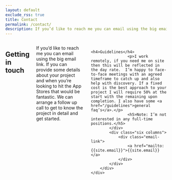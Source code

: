 ```yaml
---
layout: default
exclude_rss: true
title: Contact
permalink: /contact/
description: If you’d like to reach me you can email using the big email link. If you can provide some details about your project and when you’re looking to hit the App Stores that would be fantastic. We can arrange a follow up call to get to know the project in detail and get started.
---
```


<section class="page contact">
    <div class="container">
        <div class="row">
            <div class="six columns">
                    <h1>Getting in touch</h1>
                    <p>If you’d like to reach me you can email using the big email link. If you can provide some details about your project and when you’re looking to hit the App Stores that would be fantastic. We can arrange a follow up call to get to know the project in detail and get started.</p>

                    <h4>Guidelines</h4>
                    <p>I work remotely, if you need me on site then this will be reflected in the day rate.  I’m happy to face-to-face meetings with an agreed timeframe to catch up and also help with discovery. If a fixed cost is the best approach to your project I will require 50% at the start with the remaining upon completion. I also have some <a href="/guidelines">general faq’s</a>.</p>
                    <h5>Note: I’m not interested in any full-time positions.</h5>
            </div>
            <div class="six columns">
                <div class="email-link">
                    <a href="mailto: {{site.email}}">{{site.email}}</a>
                </div>
            </div>
        </div>
    </div>
</section>